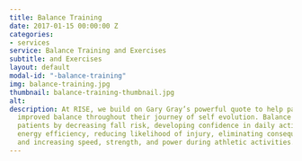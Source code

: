 ```yaml
---
title: Balance Training
date: 2017-01-15 00:00:00 Z
categories:
- services
service: Balance Training and Exercises
subtitle: and Exercises
layout: default
modal-id: "-balance-training"
img: balance-training.jpg
thumbnail: balance-training-thumbnail.jpg
alt: 
description: At RISE, we build on Gary Gray’s powerful quote to help patients achieve
  improved balance throughout their journey of self evolution. Balance training benefits
  patients by decreasing fall risk, developing confidence in daily activities, increasing
  energy efficiency, reducing likelihood of injury, eliminating consequences of compensations,
  and increasing speed, strength, and power during athletic activities.
---
```


